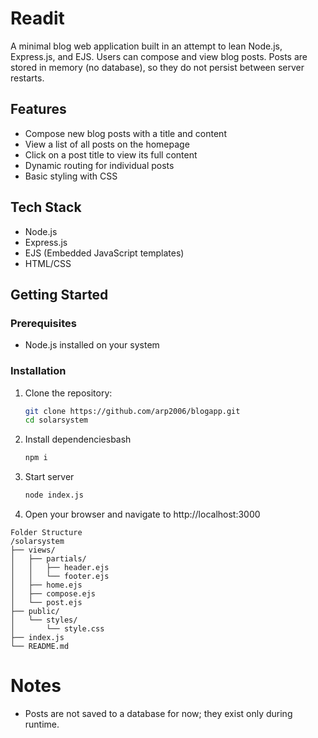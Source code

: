 # Readit

A minimal blog web application built in an attempt to lean Node.js, Express.js, and EJS. 
Users can compose and view blog posts. Posts are stored in memory (no database), so they do not persist between server restarts.

## Features

- Compose new blog posts with a title and content
- View a list of all posts on the homepage
- Click on a post title to view its full content
- Dynamic routing for individual posts
- Basic styling with CSS

## Tech Stack

- Node.js
- Express.js
- EJS (Embedded JavaScript templates)
- HTML/CSS

## Getting Started

### Prerequisites

- Node.js installed on your system

### Installation

1. Clone the repository:
   ```bash
   git clone https://github.com/arp2006/blogapp.git
   cd solarsystem
2. Install dependenciesbash
   ```bash
   npm i
3. Start server
   ```bash
   node index.js
4. Open your browser and navigate to http://localhost:3000
```
Folder Structure
/solarsystem
├── views/
│   ├── partials/
│   │   ├── header.ejs
│   │   └── footer.ejs
│   ├── home.ejs
│   ├── compose.ejs
│   └── post.ejs
├── public/
│   └── styles/
│       └── style.css
├── index.js
└── README.md
```
# Notes
- Posts are not saved to a database for now; they exist only during runtime. 
